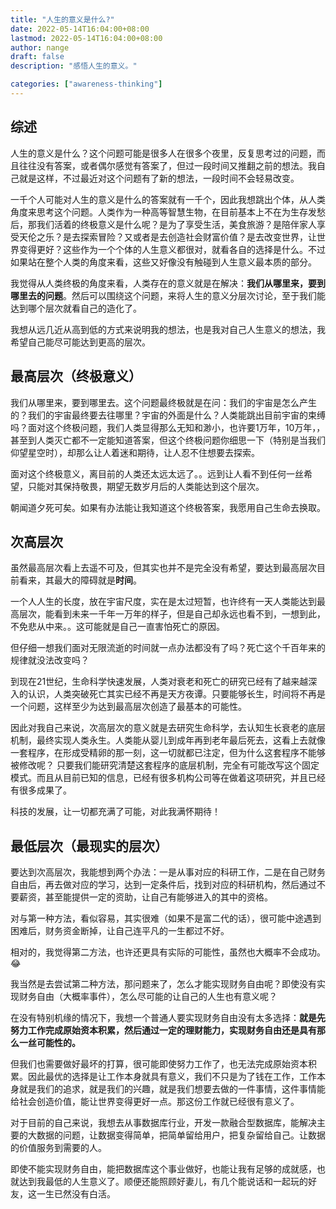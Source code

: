 ```yaml
---
title: "人生的意义是什么?"
date: 2022-05-14T16:04:00+08:00
lastmod: 2022-05-14T16:04:00+08:00
author: nange
draft: false
description: "感悟人生的意义。"

categories: ["awareness-thinking"]
---
```


## 综述

人生的意义是什么？这个问题可能是很多人在很多个夜里，反复思考过的问题，而且往往没有答案，或者偶尔感觉有答案了，但过一段时间又推翻之前的想法。我自己就是这样，不过最近对这个问题有了新的想法，一段时间不会轻易改变。

一千个人可能对人生的意义是什么的答案就有一千个，因此我想跳出个体，从人类角度来思考这个问题。人类作为一种高等智慧生物，在目前基本上不在为生存发愁后，那我们活着的终极意义是什么呢？是为了享受生活，美食旅游？是陪伴家人享受天伦之乐？是去探索冒险？又或者是去创造社会财富价值？是去改变世界，让世界变得更好？这些作为一个个体的人生意义都很对，就看各自的选择是什么。不过如果站在整个人类的角度来看，这些又好像没有触碰到人生意义最本质的部分。

我觉得从人类终极的角度来看，人类存在的意义就是在解决：**我们从哪里来，要到哪里去的问题**。然后可以围绕这个问题，来将人生的意义分层次讨论，至于我们能达到哪个层次就看自己的造化了。

我想从远几近从高到低的方式来说明我的想法，也是我对自己人生意义的想法，我希望自己能尽可能达到更高的层次。

## 最高层次（终极意义）

我们从哪里来，要到哪里去。这个问题最终极就是在问：我们的宇宙是怎么产生的？我们的宇宙最终要去往哪里？宇宙的外面是什么？人类能跳出目前宇宙的束缚吗？面对这个终极问题，我们人类显得那么无知和渺小，也许要1万年，10万年，，甚至到人类灭亡都不一定能知道答案，但这个终极问题你细思一下（特别是当我们仰望星空时），却那么让人着迷和期待，让人忍不住想要去探索。

面对这个终极意义，离目前的人类还太远太远了。。远到让人看不到任何一丝希望，只能对其保持敬畏，期望无数岁月后的人类能达到这个层次。

朝闻道夕死可矣。如果有办法能让我知道这个终极答案，我愿用自己生命去换取。

## 次高层次

虽然最高层次看上去遥不可及，但其实也并不是完全没有希望，要达到最高层次目前看来，其最大的障碍就是**时间**。

一个人人生的长度，放在宇宙尺度，实在是太过短暂，也许终有一天人类能达到最高层次，能看到未来一千年一万年的样子，但是自己却永远也看不到，一想到此，不免悲从中来。。这可能就是自己一直害怕死亡的原因。

但仔细一想我们面对无限流逝的时间就一点办法都没有了吗？死亡这个千百年来的规律就没法改变吗？

到现在21世纪，生命科学快速发展，人类对衰老和死亡的研究已经有了越来越深入的认识，人类突破死亡其实已经不再是天方夜谭。只要能够长生，时间将不再是一个问题，这样至少为达到最高层次创造了最基本的可能性。

因此对我自己来说，次高层次的意义就是去研究生命科学，去认知生长衰老的底层机制，最终实现人类永生。人类能从婴儿到成年再到老年最后死去，这看上去就像一套程序，在形成受精卵的那一刻，这一切就都已注定，但为什么这套程序不能够被修改呢？ 只要我们能研究清楚这套程序的底层机制，完全有可能改写这个固定模式。而且从目前已知的信息，已经有很多机构公司等在做着这项研究，并且已经有很多成果了。

科技的发展，让一切都充满了可能，对此我满怀期待！

## 最低层次（最现实的层次）

要达到次高层次，我能想到两个办法：一是从事对应的科研工作，二是在自己财务自由后，再去做对应的学习，达到一定条件后，找到对应的科研机构，然后通过不要薪资，甚至能提供一定的资助，让自己有能够进入的其中的资格。

对与第一种方法，看似容易，其实很难（如果不是富二代的话），很可能中途遇到困难后，财务资金断掉，让自己连平凡的一生都过不好。

相对的，我觉得第二方法，也许还更具有实际的可能性，虽然也大概率不会成功。😂

我当然是去尝试第二种方法，那问题来了，怎么才能实现财务自由呢？即使没有实现财务自由（大概率事件），怎么尽可能的让自己的人生也有意义呢？ 

在没有特别机缘的情况下，我想一个普通人要实现财务自由没有太多选择：**就是先努力工作完成原始资本积累，然后通过一定的理财能力，实现财务自由还是具有那么一丝可能性的。**

但我们也需要做好最坏的打算，很可能即使努力工作了，也无法完成原始资本积累。因此最优的选择是让工作本身就具有意义，我们不只是为了钱在工作，工作本身就是我们的追求，就是我们的兴趣，就是我们想要去做的一件事情，这件事情能给社会创造价值，能让世界变得更好一点。那这份工作就已经很有意义了。

对于目前的自己来说，我想去从事数据库行业，开发一款融合型数据库，能解决主要的大数据的问题，让数据变得简单，把简单留给用户，把复杂留给自己。让数据的价值服务到需要的人。

即使不能实现财务自由，能把数据库这个事业做好，也能让我有足够的成就感，也就达到我最低的人生意义了。顺便还能照顾好妻儿，有几个能说话和一起玩的好友，这一生已然没有白活。